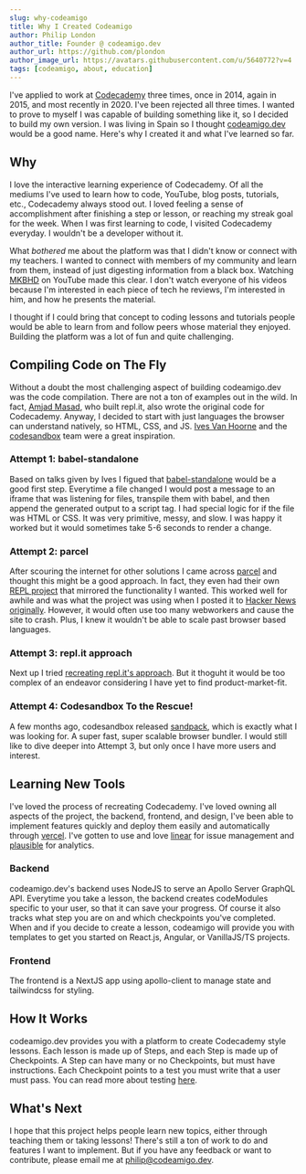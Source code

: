 ```yaml
---
slug: why-codeamigo
title: Why I Created Codeamigo
author: Philip London
author_title: Founder @ codeamigo.dev
author_url: https://github.com/plondon
author_image_url: https://avatars.githubusercontent.com/u/5640772?v=4
tags: [codeamigo, about, education]
---
```


I've applied to work at [Codecademy](https://www.codecademy.com/) three times, once in 2014, again in 2015, and most recently in 2020. I've been rejected all three times. I wanted to prove to myself I was capable of building something like it, so I decided to build my own version. I was living in Spain so I thought [codeamigo.dev](https://codeamigo.dev) would be a good name. Here's why I created it and what I've learned so far.

## Why

I love the interactive learning experience of Codecademy. Of all the mediums I've used to learn how to code, YouTube, blog posts, tutorials, etc., Codecademy always stood out. I loved feeling a sense of accomplishment after finishing a step or lesson, or reaching my streak goal for the week. When I was first learning to code, I visited Codecademy everyday. I wouldn't be a developer without it.

What _bothered_ me about the platform was that I didn't know or connect with my teachers. I wanted to connect with members of my community and learn from them, instead of just digesting information from a black box. Watching [MKBHD](https://www.youtube.com/user/marquesbrownlee) on YouTube made this clear. I don't watch everyone of his videos because I'm interested in each piece of tech he reviews, I'm interested in him, and how he presents the material.

I thought if I could bring that concept to coding lessons and tutorials people would be able to learn from and follow peers whose material they enjoyed. Building the platform was a lot of fun and quite challenging.

## Compiling Code on The Fly

Without a doubt the most challenging aspect of building codeamigo.dev was the code compilation. There are not a ton of examples out in the wild. In fact, [Amjad Masad](https://twitter.com/amasad), who built repl.it, also wrote the original code for Codecademy. Anyway, I decided to start with just languages the browser can understand natively, so HTML, CSS, and JS. [Ives Van Hoorne](https://twitter.com/compuives) and the [codesandbox](https://codesandbox.io) team were a great inspiration.

### Attempt 1: babel-standalone

Based on talks given by Ives I figued that [babel-standalone](https://babeljs.io/docs/en/babel-standalone) would be a good first step. Everytime a file changed I would post a message to an iframe that was listening for files, transpile them with babel, and then append the generated output to a script tag. I had special logic for if the file was HTML or CSS. It was very primitive, messy, and slow. I was happy it worked but it would sometimes take 5-6 seconds to render a change.

### Attempt 2: parcel

After scouring the internet for other solutions I came across [parcel](https://github.com/parcel-bundler/parcel/issues/1253) and thought this might be a good approach. In fact, they even had their own [REPL project](https://parcel-repl.vercel.app/) that mirrored the functionality I wanted. This worked well for awhile and was what the project was using when I posted it to [Hacker News originally](https://news.ycombinator.com/item?id=26464998). However, it would often use too many webworkers and cause the site to crash. Plus, I knew it wouldn't be able to scale past browser based languages.

### Attempt 3: repl.it approach

Next up I tried [recreating repl.it's approach](https://cloud.google.com/customers/repl-it). But it thoguht it would be too complex of an endeavor considering I have yet to find product-market-fit.

### Attempt 4: Codesandbox To the Rescue!

A few months ago, codesandbox released [sandpack](https://github.com/codesandbox/sandpack), which is exactly what I was looking for. A super fast, super scalable browser bundler. I would still like to dive deeper into Attempt 3, but only once I have more users and interest.

## Learning New Tools

I've loved the process of recreating Codecademy. I've loved owning all aspects of the project, the backend, frontend, and design, I've been able to implement features quickly and deploy them easily and automatically through [vercel](https://vercel.com). I've gotten to use and love [linear](https://linear.app) for issue management and [plausible](https://plausible.io/) for analytics.

### Backend

codeamigo.dev's backend uses NodeJS to serve an Apollo Server GraphQL API. Everytime you take a lesson, the backend creates codeModules specific to your user, so that it can save your progress. Of course it also tracks what step you are on and which checkpoints you've completed. When and if you decide to create a lesson, codeamigo will provide you with templates to get you started on React.js, Angular, or VanillaJS/TS projects.

### Frontend

The frontend is a NextJS app using apollo-client to manage state and tailwindcss for styling. 

## How It Works

codeamigo.dev provides you with a platform to create Codecademy style lessons. Each lesson is made up of Steps, and each Step is made up of Checkpoints. A Step can have many or no Checkpoints, but must have instructions. Each Checkpoint points to a test you must write that a user must pass. You can read more about testing [here](https://docs.codeamigo.dev/docs/).

## What's Next

I hope that this project helps people learn new topics, either through teaching them or taking lessons! There's still a ton of work to do and features I want to implement. But if you have any feedback or want to contribute, please email me at [philip@codeamigo.dev](mailto:philip@codeamigo.dev).
